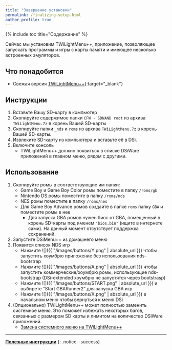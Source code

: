 ```yaml
---
title: "Завершение установки"
permalink: /finalizing-setup.html
author_profile: true
---
```


{% include toc title="Содержание" %}


Сейчас мы установим TWiLightMenu++, приложение, позволяющее запускать программы и игры с карты памяти и имеющее несколько встроенных эмуляторов.


## Что понадобится
- Свежая версия [TWiLightMenu++](https://github.com/RocketRobz/TWiLightMenu/releases){:target="_blank"}

## Инструкции
1. Вставьте Вашу SD-карту в компьютер
2. Скопируйте содержимое папки `CFW - SDNAND root` из архива `TWiLightMenu.7z` в корень Вашей SD-карты
3. Скопируйте папки `_nds` и `roms` из архива `TWiLightMenu.7z` в корень Вашей SD-карты.
4. Извлеките SD-карту из компьютера и вставьте её в DSi.
5. Включите консоль
	- TWiLightMenu++ должно появиться в списке DSiWare приложений в главном меню, рядом с другими.

## Использование
1. Скопируйте ромы в соответствующие им папки:
	- Game Boy и Game Boy Color ромы поместите в папку `/roms/gb`
    - Nintendo DS ромы поместите в папку `/roms/nds`
    - NES ромы поместите в папку `/roms/nes`
    - Для Game Boy Advance ромов создайте в папке `roms` папку `GBA` и поместите ромы в нее
		- Для запуска GBA ромов нужен биос от GBA, помещенный в корень SD-карты под именем `"bios.bin"` (ищите в интернете сами). На данный момент отсутствует поддержка сохранений.
2. Запустите DSiMenu++ из домашнего меню
3. Появится список NDS игр
	- Нажмите ![]({{ "/images/buttons/Y.png" | absolute_url }}) чтобы запустить хоумбрю приложение без использования nds-bootstrap
    - Нажмите ![]({{ "/images/buttons/A.png" | absolute_url }}) чтобы запустить коммерческие/хоумбрю ромы, использующие nds-bootstrap (DSi-extended хоумбрю не запустятся через bootstrasp)
    - Нажмите ![]({{ "/images/buttons/START.png" | absolute_url }}) и выбирете “Start GBARunner2” для запуска GBA игр      
    - Нажмите ![]({{ "/images/buttons/X.png" | absolute_url }}) в начальном меню чтобы вернуться к меню DSi
4. (Опционально) TWiLightMenu++ может полностью заменить системное меню. Это поможет избежать некоторых багов, связанных с размером SD карты и лимитом на количество DSiWare приложений. 
	- [Замена системного меню на TWiLightMenu++](replacing-system-menu)

____

[**Полезные инструкции**](addons)
{: .notice--success}